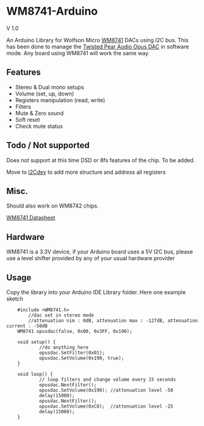 WM8741-Arduino
==============
V 1.0

An Arduino Library for Wolfson Micro [WM8741](http://www.wolfsonmicro.com/products/dacs/WM8741/) DACs using I2C bus. This has been done to manage the [Twisted Pear Audio Opus DAC](http://www.twistedpearaudio.com/digital/opus.aspx) in software mode. Any board using WM8741 will work the same way.

## Features ##
- Stereo & Dual mono setups
- Volume (set, up, down)
- Registers manipulation (read, write)
- Filters
- Mute & Zero sound
- Soft reset
- Check mute status

## Todo / Not supported ##

Does not support at this time DSD or 8fs features of the chip. To be added. 

Move to [I2Cdev](https://github.com/jrowberg/i2cdevlib) to add more structure and address all registers


## Misc. ##

Should also work on WM8742 chips.

[WM8741 Datasheet](http://www.wolfsonmicro.com/documents/uploads/data_sheets/en/WM8741.pdf)

## Hardware ##
WM8741 is a 3.3V device, if your Arduino board uses a 5V I2C bus, please use a level shifter provided by any of your usual hardware provider

## Usage ##
Copy the library into your Arduino IDE Library folder. Here one example sketch

		#include <WM8741.h>
			//dac set in stereo mode
			//attenuation nim : 0dB, attenuation max : -127dB, attenuation current : -50dB
		WM8741 opusdac(false, 0x00, 0x3FF, 0x190);

		void setup() {
				//do anything here
				opusdac.SetFilter(0x01);
				opusdac.SetVolume(0x190, true);
		}

		void loop() {
				// loop filters and change volume every 15 seconds
				opusdac.NextFilter();
				opusdac.SetVolume(0x190); //attenuation level -50
				delay(15000);
				opusdac.NextFilter();
				opusdac.SetVolume(0xC8);  //attenuation level -25
				delay(15000);
		}
